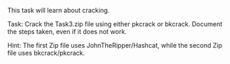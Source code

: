This task will learn about cracking.

Task: Crack the Task3.zip file using either pkcrack or bkcrack. Document the steps taken, even if it does not work.

Hint: The first Zip file uses JohnTheRipper/Hashcat, while the second Zip file uses bkcrack/pkcrack.
